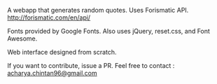 A webapp that generates random quotes.
Uses Forismatic API. http://forismatic.com/en/api/

Fonts provided by Google Fonts.
Also uses jQuery, reset.css, and Font Awesome.

Web interface designed from scratch.

If you want to contribute, issue a PR.
Feel free to contact : acharya.chintan96@gmail.com
